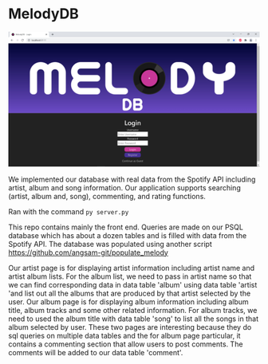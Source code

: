 # MelodyDB

<img src = "melody.png" width = 700 > 


We implemented our database with real data from the Spotify API including artist, album and song information. Our application supports searching (artist, album and, song), commenting, and rating functions.

Ran with the command ```py server.py```

This repo contains mainly the front end. Queries are made on our PSQL database which has about a dozen tables and is filled with data from the Spotify API. The database was populated using another script https://github.com/angsam-git/populate_melody

Our artist page is for displaying artist information including artist name and artist album lists. For the album list, we need to pass in artist name so that we can find corresponding data in data table 'album' using data table 'artist 'and list out all the albums that are produced by that artist selected by the user. Our album page is for displaying album information including album title, album tracks and some other related information. For album tracks, we need to used the album title with data table 'song' to list all the songs in that album selected by user. These two pages are interesting because they do sql queries on multiple data tables and the for album page particular, it contains a commenting section that allow users to post comments. The comments will be added to our data table 'comment'.
